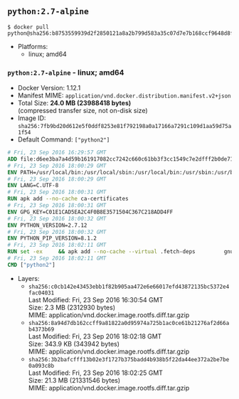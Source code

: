 ## `python:2.7-alpine`

```console
$ docker pull python@sha256:b8753559939d2f2850121a8a2b799d583a35c07d7e7b168ccf9648d8fa3af6f9
```

-	Platforms:
	-	linux; amd64

### `python:2.7-alpine` - linux; amd64

-	Docker Version: 1.12.1
-	Manifest MIME: `application/vnd.docker.distribution.manifest.v2+json`
-	Total Size: **24.0 MB (23988418 bytes)**  
	(compressed transfer size, not on-disk size)
-	Image ID: `sha256:7fb9bd20d612e5f0ddf8253e81f792198a0a17166a7291c109d1aa59d75a1f54`
-	Default Command: `["python2"]`

```dockerfile
# Fri, 23 Sep 2016 16:29:57 GMT
ADD file:d6ee3ba7a4d59b161917082cc7242c660c61bb3f3cc1549c7e2dfff2b0de7104 in / 
# Fri, 23 Sep 2016 18:00:29 GMT
ENV PATH=/usr/local/bin:/usr/local/sbin:/usr/local/bin:/usr/sbin:/usr/bin:/sbin:/bin
# Fri, 23 Sep 2016 18:00:29 GMT
ENV LANG=C.UTF-8
# Fri, 23 Sep 2016 18:00:31 GMT
RUN apk add --no-cache ca-certificates
# Fri, 23 Sep 2016 18:00:31 GMT
ENV GPG_KEY=C01E1CAD5EA2C4F0B8E3571504C367C218ADD4FF
# Fri, 23 Sep 2016 18:00:32 GMT
ENV PYTHON_VERSION=2.7.12
# Fri, 23 Sep 2016 18:00:32 GMT
ENV PYTHON_PIP_VERSION=8.1.2
# Fri, 23 Sep 2016 18:02:11 GMT
RUN set -ex 	&& apk add --no-cache --virtual .fetch-deps 		gnupg 		openssl 		tar 		xz 		&& wget -O python.tar.xz "https://www.python.org/ftp/python/${PYTHON_VERSION%%[a-z]*}/Python-$PYTHON_VERSION.tar.xz" 	&& wget -O python.tar.xz.asc "https://www.python.org/ftp/python/${PYTHON_VERSION%%[a-z]*}/Python-$PYTHON_VERSION.tar.xz.asc" 	&& export GNUPGHOME="$(mktemp -d)" 	&& gpg --keyserver ha.pool.sks-keyservers.net --recv-keys "$GPG_KEY" 	&& gpg --batch --verify python.tar.xz.asc python.tar.xz 	&& rm -r "$GNUPGHOME" python.tar.xz.asc 	&& mkdir -p /usr/src/python 	&& tar -xJC /usr/src/python --strip-components=1 -f python.tar.xz 	&& rm python.tar.xz 		&& apk add --no-cache --virtual .build-deps  		bzip2-dev 		gcc 		gdbm-dev 		libc-dev 		linux-headers 		make 		ncurses-dev 		openssl 		openssl-dev 		pax-utils 		readline-dev 		sqlite-dev 		tcl-dev 		tk 		tk-dev 		zlib-dev 	&& apk del .fetch-deps 		&& cd /usr/src/python 	&& ./configure 		--enable-shared 		--enable-unicode=ucs4 	&& make -j$(getconf _NPROCESSORS_ONLN) 	&& make install 			&& wget -O /tmp/get-pip.py 'https://bootstrap.pypa.io/get-pip.py' 		&& python2 /tmp/get-pip.py "pip==$PYTHON_PIP_VERSION" 		&& rm /tmp/get-pip.py 	&& pip install --no-cache-dir --upgrade --force-reinstall "pip==$PYTHON_PIP_VERSION" 	&& [ "$(pip list |tac|tac| awk -F '[ ()]+' '$1 == "pip" { print $2; exit }')" = "$PYTHON_PIP_VERSION" ] 		&& find /usr/local -depth 		\( 			\( -type d -a -name test -o -name tests \) 			-o 			\( -type f -a -name '*.pyc' -o -name '*.pyo' \) 		\) -exec rm -rf '{}' + 	&& runDeps="$( 		scanelf --needed --nobanner --recursive /usr/local 			| awk '{ gsub(/,/, "\nso:", $2); print "so:" $2 }' 			| sort -u 			| xargs -r apk info --installed 			| sort -u 	)" 	&& apk add --virtual .python-rundeps $runDeps 	&& apk del .build-deps 	&& rm -rf /usr/src/python ~/.cache
# Fri, 23 Sep 2016 18:02:11 GMT
CMD ["python2"]
```

-	Layers:
	-	`sha256:c0cb142e43453ebb1f82b905aa472e6e66017efd43872135bc5372e4fac04031`  
		Last Modified: Fri, 23 Sep 2016 16:30:54 GMT  
		Size: 2.3 MB (2312930 bytes)  
		MIME: application/vnd.docker.image.rootfs.diff.tar.gzip
	-	`sha256:8a94d7db162ccff9a81822a0d95974a725b1ac0ce61b21276af2d66ab4373b69`  
		Last Modified: Fri, 23 Sep 2016 18:02:18 GMT  
		Size: 343.9 KB (343942 bytes)  
		MIME: application/vnd.docker.image.rootfs.diff.tar.gzip
	-	`sha256:3b2bafcfff13b02e3f1727b375badd4b938b5f22da44ee372a2be7be0a093c8b`  
		Last Modified: Fri, 23 Sep 2016 18:02:25 GMT  
		Size: 21.3 MB (21331546 bytes)  
		MIME: application/vnd.docker.image.rootfs.diff.tar.gzip

